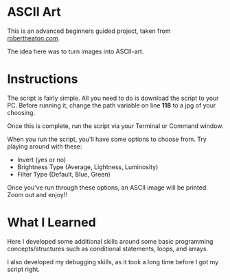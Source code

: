 # ASCII Art

This is an advanced beginners guided project, taken from [robertheaton.com](https://robertheaton.com/2018/06/12/programming-projects-for-advanced-beginners-ascii-art/).

The idea here was to turn images into ASCII-art.

# Instructions

The script is fairly simple. All you need to do is download the script to your PC. Before running it, change the path variable on line **118** to a jpg of your choosing.

Once this is complete, run the script via your Terminal or Command window.

When you run the script, you'll have some options to choose from. Try playing around with these:

* Invert (yes or no)
* Brightness Type (Average, Lightness, Luminosity)
* Filter Type (Default, Blue, Green)

Once you've run through these options, an ASCII image will be printed. Zoom out and enjoy!!

# What I Learned

Here I developed some additional skills around some basic programming concepts/structures such as conditional statements, loops, and arrays. 

I also developed my debugging skills, as it took a long time before I got my script right.


